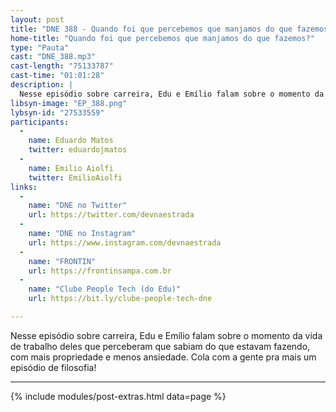 ```yaml
---
layout: post
title: "DNE 388 - Quando foi que percebemos que manjamos do que fazemos?"
home-title: "Quando foi que percebemos que manjamos do que fazemos?"
type: "Pauta"
cast: "DNE_388.mp3"
cast-length: "75133787"
cast-time: "01:01:28"
description: |
  Nesse episódio sobre carreira, Edu e Emílio falam sobre o momento da vida de trabalho deles que perceberam que sabiam do que estavam fazendo, com mais propriedade e menos ansiedade. Cola com a gente pra mais um episódio de filosofia!
libsyn-image: "EP_388.png"
lybsyn-id: "27533559"
participants:
  -
    name: Eduardo Matos
    twitter: eduardojmatos
  -
    name: Emilio Aiolfi
    twitter: EmilioAiolfi
links:
  -
    name: "DNE no Twitter"
    url: https://twitter.com/devnaestrada
  -
    name: "DNE no Instagram"
    url: https://www.instagram.com/devnaestrada
  -
    name: "FRONTIN"
    url: https://frontinsampa.com.br
  -
    name: "Clube People Tech (do Edu)"
    url: https://bit.ly/clube-people-tech-dne

---
```


Nesse episódio sobre carreira, Edu e Emílio falam sobre o momento da vida de trabalho deles que perceberam que sabiam do que estavam fazendo, com mais propriedade e menos ansiedade. Cola com a gente pra mais um episódio de filosofia!

---

{% include modules/post-extras.html data=page %}
